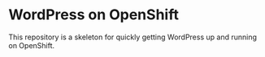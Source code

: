 WordPress on OpenShift
======================

This repository is a skeleton for quickly getting WordPress up and running on OpenShift.